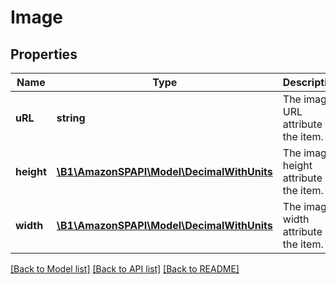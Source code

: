 # Image

## Properties
Name | Type | Description | Notes
------------ | ------------- | ------------- | -------------
**uRL** | **string** | The image URL attribute of the item. | [optional] 
**height** | [**\B1\AmazonSPAPI\Model\DecimalWithUnits**](DecimalWithUnits.md) | The image height attribute of the item. | [optional] 
**width** | [**\B1\AmazonSPAPI\Model\DecimalWithUnits**](DecimalWithUnits.md) | The image width attribute of the item. | [optional] 

[[Back to Model list]](../README.md#documentation-for-models) [[Back to API list]](../README.md#documentation-for-api-endpoints) [[Back to README]](../README.md)


